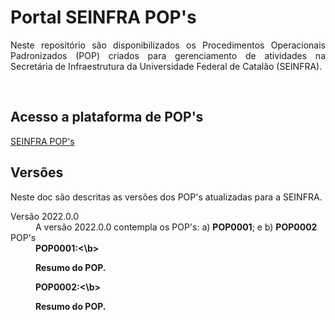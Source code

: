 <h1>Portal SEINFRA POP's</h1>

<p align="justify">
Neste repositório são disponibilizados os Procedimentos Operacionais Padronizados (POP) criados para gerenciamento de atividades na Secretária de Infraestrutura da Universidade Federal de Catalão (SEINFRA). 
</p>
<br>

<h2>Acesso a plataforma de POP's</h2>
<a href="https://wmpjrufg.github.io/SEINFRA/" target="_blank">SEINFRA POP's</a>
<br>

<h2>Versões</h2>
<p align="justify">
Neste doc são descritas as versões dos POP's atualizadas para a SEINFRA. 
</p>
<dl>
<dt>Versão 2022.0.0</dt>
<dd> A versão 2022.0.0 contempla os POP's: a) <b>POP0001</b>; e b) <b>POP0002</b></dd>
<dt> POP's</dt>
<dd> <b>POP0001:<\b><p align="justify">Resumo do POP.</p></dd>
<dd> <b>POP0002:<\b><p align="justify">Resumo do POP.</p></dd>
</dl>
<br>

